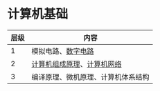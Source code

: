 ---
---

# 计算机基础

|层级|内容|
|-|-|
|1| 模拟电路、[数字电路](../1.数字电路/@序言)|
|2| [计算机组成原理](../2.计算机组成原理/0.引入)、[计算机网络](../3.计算机网络/0.引入)|
|3| 编译原理、微机原理、计算机体系结构|
